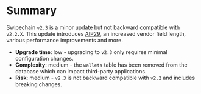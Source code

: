 # Summary

Swipechain `v2.3` is a minor update but not backward compatible with `v2.2.X`. This update introduces [AIP29](https://github.com/SwipeChain/AIPs/blob/master/AIPS/aip-29.md), an increased vendor field length, various performance improvements and more.

- **Upgrade time**: low - upgrading to `v2.3` only requires minimal configuration changes.
- **Complexity**: medium - the `wallets` table has been removed from the database which can impact third-party applications.
- **Risk**: medium - `v2.3` is not backward compatible with `v2.2` and includes breaking changes.
